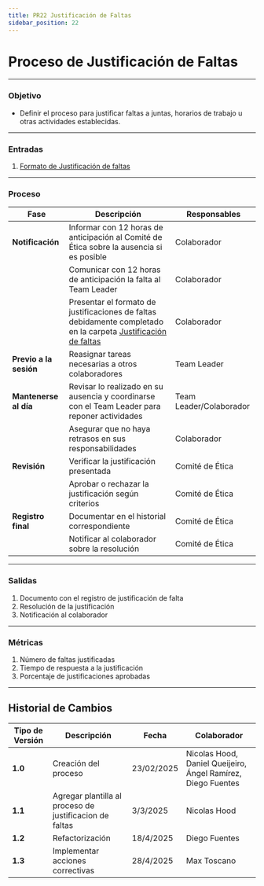 ```yaml
---
title: PR22 Justificación de Faltas
sidebar_position: 22
---
```


# Proceso de Justificación de Faltas

---

### Objetivo

- Definir el proceso para justificar faltas a juntas, horarios de trabajo u otras actividades establecidas.

---

### Entradas

1. [Formato de Justificación de faltas](https://docs.google.com/document/d/1iaZjdpeGxCJ-D3fAqPj4vEzI2uxdseNqC2Qj9vblE5I/edit?usp=sharing)

---

### Proceso

| Fase                   | Descripción                                                                                                                                                                                               | Responsables            |
| ---------------------- | --------------------------------------------------------------------------------------------------------------------------------------------------------------------------------------------------------- | ----------------------- |
| **Notificación**       | Informar con 12 horas de anticipación al Comité de Ética sobre la ausencia si es posible                                                                                                                  | Colaborador             |
|                        | Comunicar con 12 horas de anticipación la falta al Team Leader                                                                                                                                            | Colaborador             |
|                        | Presentar el formato de justificaciones de faltas debidamente completado en la carpeta [Justificación de faltas](https://drive.google.com/drive/folders/1XTXSAhKDnb3mBSdOwFK179TPhYcSdHsi?usp=drive_link) | Colaborador             |
| **Previo a la sesión** | Reasignar tareas necesarias a otros colaboradores                                                                                                                                                         | Team Leader             |
| **Mantenerse al día**  | Revisar lo realizado en su ausencia y coordinarse con el Team Leader para reponer actividades                                                                                                             | Team Leader/Colaborador |
|                        | Asegurar que no haya retrasos en sus responsabilidades                                                                                                                                                    | Colaborador             |
| **Revisión**           | Verificar la justificación presentada                                                                                                                                                                     | Comité de Ética         |
|                        | Aprobar o rechazar la justificación según criterios                                                                                                                                                       | Comité de Ética         |
| **Registro final**     | Documentar en el historial correspondiente                                                                                                                                                                | Comité de Ética         |
|                        | Notificar al colaborador sobre la resolución                                                                                                                                                              | Comité de Ética         |

---

### Salidas

1. Documento con el registro de justificación de falta
2. Resolución de la justificación
3. Notificación al colaborador

---

### Métricas

1. Número de faltas justificadas
2. Tiempo de respuesta a la justificación
3. Porcentaje de justificaciones aprobadas


---

## Historial de Cambios

| **Tipo de Versión** | **Descripción**                               | **Fecha** | **Colaborador**                 |
| ------------------- | --------------------------------------------- | --------- | ------------------------------- |
| **1.0**             | Creación del proceso   | 23/02/2025 | Nicolas Hood, Daniel Queijeiro, Ángel Ramírez, Diego Fuentes    |
| **1.1**             |  Agregar plantilla al proceso de justificacion de faltas  | 3/3/2025 | Nicolas Hood   |
| **1.2**             | Refactorización | 18/4/2025  | Diego Fuentes |
| **1.3**                 | Implementar acciones correctivas          | 28/4/2025 | Max Toscano          
